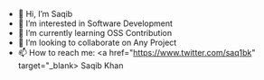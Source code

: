 - 👋 Hi, I’m Saqib
- 👀 I’m interested in Software Development
- 🌱 I’m currently learning OSS Contribution
- 💞️ I’m looking to collaborate on Any Project
- 📫 How to reach me: <a href="https://www.twitter.com/saq1bk" target="_blank> Saqib Khan </a>

<!---
saqib2504/saqib2504 is a ✨ special ✨ repository because its `README.md` (this file) appears on your GitHub profile.
You can click the Preview link to take a look at your changes.
--->
